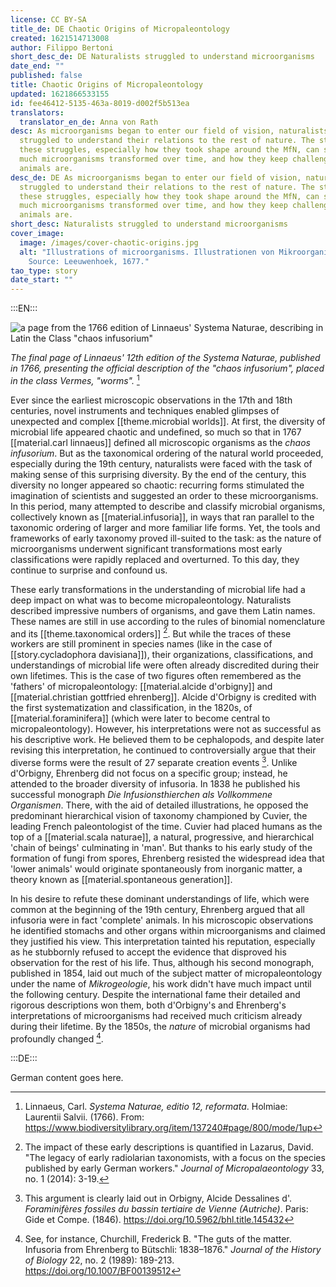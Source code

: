 ```yaml
---
license: CC BY-SA
title_de: DE Chaotic Origins of Micropaleontology
created: 1621514713008
author: Filippo Bertoni
short_desc_de: DE Naturalists struggled to understand microorganisms
date_end: ""
published: false
title: Chaotic Origins of Micropaleontology
updated: 1621866533155
id: fee46412-5135-463a-8019-d002f5b513ea
translators:
  translator_en_de: Anna von Rath
desc: As microorganisms began to enter our field of vision, naturalists
  struggled to understand their relations to the rest of nature. The story of
  these struggles, especially how they took shape around the MfN, can show how
  much microorganisms transformed over time, and how they keep challenging what
  animals are.
desc_de: DE As microorganisms began to enter our field of vision, naturalists
  struggled to understand their relations to the rest of nature. The story of
  these struggles, especially how they took shape around the MfN, can show how
  much microorganisms transformed over time, and how they keep challenging what
  animals are.
short_desc: Naturalists struggled to understand microorganisms
cover_image:
  image: /images/cover-chaotic-origins.jpg
  alt: "Illustrations of microorganisms. Illustrationen von Mikroorganismen.
    Source: Leeuwenhoek, 1677."
tao_type: story
date_start: ""
---
```


:::EN:::

![a page from the 1766 edition of Linnaeus' Systema Naturae, describing in Latin the Class "chaos infusorium"](/images/filo/Linnaeus-chaos-infusorium.jpg)

_The final page of Linnaeus' 12th edition of the Systema Naturae, published in 1766, presenting the official description of the "chaos infusorium", placed in the class Vermes, "worms"._ [^micropaleontology1]

Ever since the earliest microscopic observations in the 17th and 18th centuries, novel instruments and techniques enabled glimpses of unexpected and complex [[theme.microbial worlds]]. At first, the diversity of microbial life appeared chaotic and undefined, so much so that in 1767 [[material.carl linnaeus]] defined all microscopic organisms as the _chaos infusorium_. But as the taxonomical ordering of the natural world proceeded, especially during the 19th century, naturalists were faced with the task of making sense of this surprising diversity. By the end of the century, this diversity no longer appeared so chaotic: recurring forms stimulated the imagination of scientists and suggested an order to these microorganisms. In this period, many attempted to describe and classify microbial organisms, collectively known as [[material.infusoria]], in ways that ran parallel to the taxonomic ordering of larger and more familiar life forms. Yet, the tools and frameworks of early taxonomy proved ill-suited to the task: as the nature of microorganisms underwent significant transformations most early classifications were rapidly replaced and overturned. To this day, they continue to surprise and confound us.

These early transformations in the understanding of microbial life had a deep impact on what was to become micropaleontology. Naturalists described impressive numbers of organisms, and gave them Latin names. These names are still in use according to the rules of binomial nomenclature and its [[theme.taxonomical orders]] [^micropaleontology2]. But while the traces of these workers are still prominent in species names (like in the case of [[story.cycladophora davisiana]]), their organizations, classifications, and understandings of microbial life were often already discredited during their own lifetimes. This is the case of two figures often remembered as the 'fathers' of micropaleontology: [[material.alcide d'orbigny]] and [[material.christian gottfried ehrenberg]]. Alcide d'Orbigny is credited with the first systematization and classification, in the 1820s, of [[material.foraminifera]] (which were later to become central to micropaleontology). However, his interpretations were not as successful as his descriptive work. He believed them to be cephalopods, and despite later revising this interpretation, he continued to controversially argue that their diverse forms were the result of 27 separate creation events [^micropaleontology3]. Unlike d'Orbigny, Ehrenberg did not focus on a specific group; instead, he attended to the broader diversity of infusoria. In 1838 he published his successful monograph _Die Infusionsthierchen als Vollkommene Organismen_. There, with the aid of detailed illustrations, he opposed the predominant hierarchical vision of taxonomy championed by Cuvier, the leading French paleontologist of the time. Cuvier had placed humans as the top of a [[material.scala naturae]], a natural, progressive, and hierarchical 'chain of beings' culminating in 'man'. But thanks to his early study of the formation of fungi from spores, Ehrenberg resisted the widespread idea that 'lower animals' would originate spontaneously from inorganic matter, a theory known as [[material.spontaneous generation]].

In his desire to refute these dominant understandings of life, which were common at the beginning of the 19th century, Ehrenberg argued that all infusoria were in fact 'complete' animals. In his microscopic observations he identified stomachs and other organs within microorganisms and claimed they justified his view. This interpretation tainted his reputation, especially as he stubbornly refused to accept the evidence that disproved his observation for the rest of his life. Thus, although his second monograph, published in 1854, laid out much of the subject matter of micropaleontology under the name of _Mikrogeologie_, his work didn't have much impact until the following century. Despite the international fame their detailed and rigorous descriptions won them, both d'Orbigny's and Ehrenberg's interpretations of microorganisms had received much criticism already during their lifetime. By the 1850s, the  _nature_ of microbial organisms had profoundly changed [^micropaleontology4]. 

[^micropaleontology1]: Linnaeus, Carl. _Systema Naturae, editio 12, reformata_. Holmiae: Laurentii Salvii. (1766). From: https://www.biodiversitylibrary.org/item/137240#page/800/mode/1up
[^micropaleontology2]: The impact of these early descriptions is quantified in Lazarus, David. "The legacy of early radiolarian taxonomists, with a focus on the species published by early German workers." _Journal of Micropalaeontology_ 33, no. 1 (2014): 3-19.
[^micropaleontology3]: This argument is clearly laid out in Orbigny, Alcide Dessalines d'. _Foraminifères fossiles du bassin tertiaire de Vienne (Autriche)_. Paris: Gide et Compe. (1846). https://doi.org/10.5962/bhl.title.145432
[^micropaleontology4]: See, for instance, Churchill, Frederick B. "The guts of the matter. Infusoria from Ehrenberg to Bütschli: 1838–1876." _Journal of the History of Biology_ 22, no. 2 (1989): 189-213. https://doi.org/10.1007/BF00139512

:::DE:::

German content goes here.
